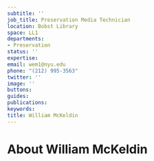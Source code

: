 ```yaml
---
subtitle: ''
job_title: Preservation Media Technician
location: Bobst Library
space: LL1
departments:
- Preservation
status: ''
expertise: 
email: wem1@nyu.edu
phone: "(212) 995-3563"
twitter: ''
image: ''
buttons: 
guides: 
publications: 
keywords: 
title: William McKeldin
---
```


# About William McKeldin
